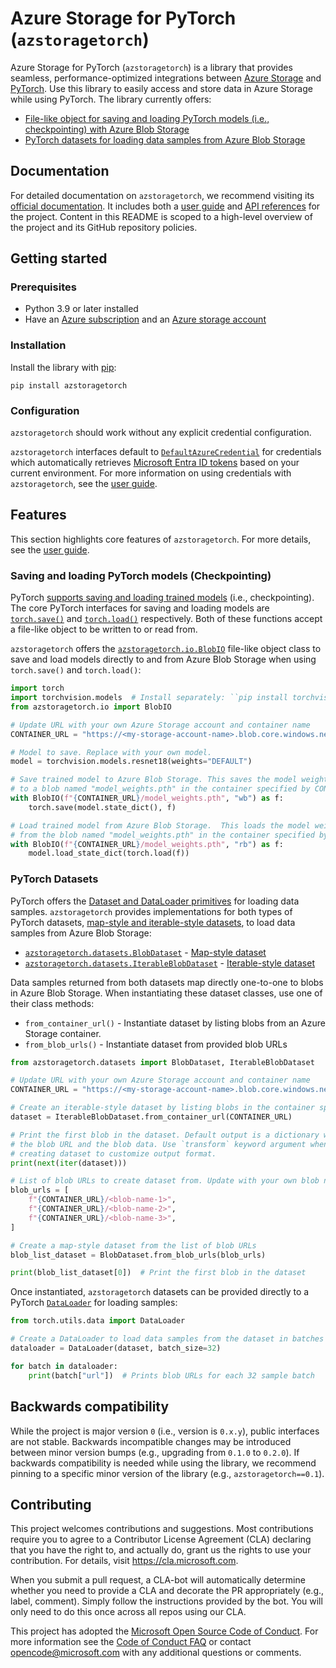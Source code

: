 # Azure Storage for PyTorch (`azstoragetorch`)

Azure Storage for PyTorch (`azstoragetorch`) is a library that provides
seamless, performance-optimized integrations between [Azure Storage] and  [PyTorch].
Use this library to easily access and store data in Azure Storage while using PyTorch. The
library currently offers:

- [File-like object for saving and loading PyTorch models (i.e., checkpointing) with Azure Blob Storage][user guide checkpointing]
- [PyTorch datasets for loading data samples from Azure Blob Storage][user guide datasets]

## Documentation

For detailed documentation on `azstoragetorch`, we recommend visiting its
[official documentation]. It includes both a [user guide] and [API references]
for the project. Content in this README is scoped to a high-level overview of the
project and its GitHub repository policies.

## Getting started

### Prerequisites

- Python 3.9 or later installed
- Have an [Azure subscription] and an [Azure storage account]

### Installation

Install the library with [pip]:

```shell
pip install azstoragetorch
```

### Configuration

`azstoragetorch` should work without any explicit credential configuration.

`azstoragetorch` interfaces default to [`DefaultAzureCredential`][defaultazurecredential guide]
for credentials which automatically retrieves [Microsoft Entra ID tokens] based on
your current environment. For more information on using credentials with
`azstoragetorch`, see the [user guide][user guide configuration].


## Features
This section highlights core features of `azstoragetorch`. For more details, see the [user guide].

### Saving and loading PyTorch models (Checkpointing)
PyTorch [supports saving and loading trained models][pytorch checkpoint tutorial]
(i.e., checkpointing). The core PyTorch interfaces for saving and loading models are
[`torch.save()`][pytorch save] and [`torch.load()`][pytorch load] respectively.
Both of these functions accept a file-like object to be written to or read from.

`azstoragetorch` offers the [`azstoragetorch.io.BlobIO`][blobio reference] file-like
object class to save and load models directly to and from Azure Blob Storage when
using `torch.save()` and `torch.load()`:

```python
import torch
import torchvision.models  # Install separately: ``pip install torchvision``
from azstoragetorch.io import BlobIO

# Update URL with your own Azure Storage account and container name
CONTAINER_URL = "https://<my-storage-account-name>.blob.core.windows.net/<my-container-name>"

# Model to save. Replace with your own model.
model = torchvision.models.resnet18(weights="DEFAULT")

# Save trained model to Azure Blob Storage. This saves the model weights
# to a blob named "model_weights.pth" in the container specified by CONTAINER_URL.
with BlobIO(f"{CONTAINER_URL}/model_weights.pth", "wb") as f:
    torch.save(model.state_dict(), f)

# Load trained model from Azure Blob Storage.  This loads the model weights
# from the blob named "model_weights.pth" in the container specified by CONTAINER_URL.
with BlobIO(f"{CONTAINER_URL}/model_weights.pth", "rb") as f:
    model.load_state_dict(torch.load(f))
```

### PyTorch Datasets

PyTorch offers the [Dataset and DataLoader primitives][pytorch dataset tutorial] for
loading data samples. `azstoragetorch` provides implementations for both types
of PyTorch datasets, [map-style and iterable-style datasets][pytorch dataset types],
to load data samples from Azure Blob Storage:

- [`azstoragetorch.datasets.BlobDataset`][blobdataset reference] - [Map-style dataset][pytorch dataset map-style]
- [`azstoragetorch.datasets.IterableBlobDataset`][iterableblobdataset reference] - [Iterable-style dataset][pytorch dataset iterable-style]

Data samples returned from both datasets map directly one-to-one to blobs in Azure Blob
Storage. When instantiating these dataset classes, use one of their class methods:

- `from_container_url()` - Instantiate dataset by listing blobs from an Azure Storage container.
- `from_blob_urls()` - Instantiate dataset from provided blob URLs


```python
from azstoragetorch.datasets import BlobDataset, IterableBlobDataset

# Update URL with your own Azure Storage account and container name
CONTAINER_URL = "https://<my-storage-account-name>.blob.core.windows.net/<my-container-name>"

# Create an iterable-style dataset by listing blobs in the container specified by CONTAINER_URL.
dataset = IterableBlobDataset.from_container_url(CONTAINER_URL)

# Print the first blob in the dataset. Default output is a dictionary with
# the blob URL and the blob data. Use `transform` keyword argument when
# creating dataset to customize output format.
print(next(iter(dataset)))

# List of blob URLs to create dataset from. Update with your own blob names.
blob_urls = [
    f"{CONTAINER_URL}/<blob-name-1>",
    f"{CONTAINER_URL}/<blob-name-2>",
    f"{CONTAINER_URL}/<blob-name-3>",
]

# Create a map-style dataset from the list of blob URLs
blob_list_dataset = BlobDataset.from_blob_urls(blob_urls)

print(blob_list_dataset[0])  # Print the first blob in the dataset
```
Once instantiated, `azstoragetorch` datasets can be provided directly to a PyTorch
[`DataLoader`][pytorch dataloader] for loading samples:

```python
from torch.utils.data import DataLoader

# Create a DataLoader to load data samples from the dataset in batches of 32
dataloader = DataLoader(dataset, batch_size=32)

for batch in dataloader:
    print(batch["url"])  # Prints blob URLs for each 32 sample batch
```

## Backwards compatibility

While the project is major version `0` (i.e., version is `0.x.y`), public interfaces are not stable. 
Backwards incompatible changes may be introduced between minor version bumps (e.g., upgrading from
`0.1.0` to `0.2.0`). If backwards compatibility is needed while using the library,
we recommend pinning to a specific minor version of the library (e.g., `azstoragetorch==0.1`).


## Contributing

This project welcomes contributions and suggestions.  Most contributions require you to agree to a
Contributor License Agreement (CLA) declaring that you have the right to, and actually do, grant us
the rights to use your contribution. For details, visit https://cla.microsoft.com.

When you submit a pull request, a CLA-bot will automatically determine whether you need to provide a
CLA and decorate the PR appropriately (e.g., label, comment). Simply follow the instructions provided
by the bot. You will only need to do this once across all repos using our CLA.

This project has adopted the [Microsoft Open Source Code of Conduct](https://opensource.microsoft.com/codeofconduct/).
For more information see the [Code of Conduct FAQ](https://opensource.microsoft.com/codeofconduct/faq/)
or contact [opencode@microsoft.com](mailto:opencode@microsoft.com) with any additional questions or comments.

[azure storage]: https://learn.microsoft.com/azure/storage/common/storage-introduction
[azure storage account]: https://learn.microsoft.com/azure/storage/common/storage-account-overview
[azure subscription]: https://azure.microsoft.com/free/
[microsoft entra id tokens]: https://learn.microsoft.com/azure/storage/blobs/authorize-access-azure-active-directory
[defaultazurecredential guide]: https://learn.microsoft.com/azure/developer/python/sdk/authentication/credential-chains?tabs=dac#defaultazurecredential-overview

[pip]: https://pypi.org/project/pip/

[pytorch]: https://pytorch.org/
[pytorch checkpoint tutorial]: https://pytorch.org/tutorials/beginner/saving_loading_models.html
[pytorch save]: https://pytorch.org/docs/stable/generated/torch.save.html
[pytorch load]: https://pytorch.org/docs/stable/generated/torch.load.html
[pytorch dataloader]: https://pytorch.org/docs/stable/data.html#torch.utils.data.DataLoader
[pytorch dataset iterable-style]: https://pytorch.org/docs/stable/data.html#iterable-style-datasets
[pytorch dataset map-style]: https://pytorch.org/docs/stable/data.html#map-style-datasets
[pytorch dataset tutorial]: https://pytorch.org/tutorials/beginner/basics/data_tutorial.html#datasets-dataloaders
[pytorch dataset types]: https://pytorch.org/docs/stable/data.html#dataset-types

[official documentation]: https://azure.github.io/azure-storage-for-pytorch/
[user guide]: https://azure.github.io/azure-storage-for-pytorch/user-guide.html
[user guide configuration]: https://azure.github.io/azure-storage-for-pytorch/user-guide.html#configuration
[user guide checkpointing]: https://azure.github.io/azure-storage-for-pytorch/user-guide.html#saving-and-loading-pytorch-models-checkpointing
[user guide datasets]: https://azure.github.io/azure-storage-for-pytorch/user-guide.html#pytorch-datasets
[api references]: https://azure.github.io/azure-storage-for-pytorch/api.html
[blobio reference]: https://azure.github.io/azure-storage-for-pytorch/api.html#azstoragetorch.io.BlobIO
[blobdataset reference]: https://azure.github.io/azure-storage-for-pytorch/api.html#azstoragetorch.datasets.BlobDataset
[iterableblobdataset reference]: https://azure.github.io/azure-storage-for-pytorch/api.html#azstoragetorch.datasets.IterableBlobDataset
